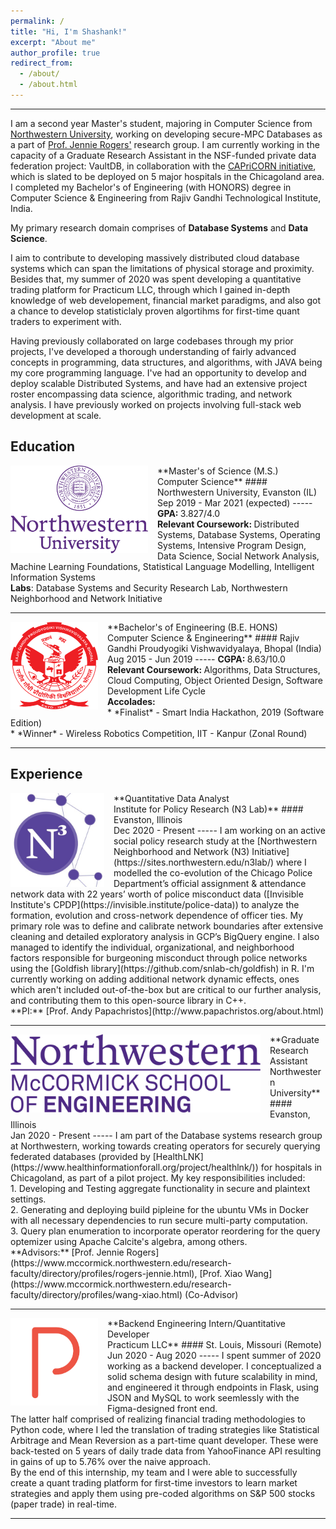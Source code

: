 ```yaml
---
permalink: /
title: "Hi, I'm Shashank!"
excerpt: "About me"
author_profile: true
redirect_from: 
  - /about/
  - /about.html
---
```

------
I am a second year Master's student, majoring in Computer Science from [Northwestern University](https://www.mccormick.northwestern.edu/computer-science/), working on developing secure-MPC Databases as a part of [Prof. Jennie Rogers'](http://users.eecs.northwestern.edu/~jennie/) research group. I am currently working in the capacity of a Graduate Research Assistant in the NSF-funded private data federation project: VaultDB, in collaboration with the [CAPriCORN initiative](https://www.capricorncdrn.org/), which is slated to be deployed on 5 major hospitals in the Chicagoland area. I completed my Bachelor's of Engineering (with HONORS) degree in Computer Science & Engineering from Rajiv Gandhi Technological Institute, India.

My primary research domain comprises of <strong>Database Systems</strong> and <strong>Data Science</strong>.

I aim to contribute to developing massively distributed cloud database systems which can span the limitations of physical storage and proximity. Besides that, my summer of 2020 was spent developing a quantitative trading platform for Practicum LLC, through which I gained in-depth knowledge of web developement, financial market paradigms, and also got a chance to develop statisticlaly proven algortihms for first-time quant traders to experiment with.

Having previously collaborated on large codebases through my prior projects, I've developed a thorough understanding of fairly advanced concepts in programming, data structures, and algorithms, with JAVA being my core programming language. I've had an opportunity to develop and deploy scalable Distributed Systems, and have had an extensive project roster encompassing data science, algorithmic trading, and network analysis. I have previously worked on projects involving full-stack web development at scale.

Education
-----
<img align="left" height="140" width="220" src="../images/nu_full.png" style="padding-right:15px">
**Master's of Science (M.S.) <br>Computer Science**
#### Northwestern University, Evanston (IL)<br>Sep 2019 - Mar 2021 (expected)
-----
<strong>GPA: </strong> 3.827/4.0 <br>
<strong>Relevant Coursework: </strong>
Distributed Systems, Database Systems, Operating Systems, Intensive Program Design, Data Science, Social Network Analysis, Machine Learning Foundations, Statistical Language Modelling, Intelligent Information Systems<br>
<strong>Labs</strong>: Database Systems and Security Research Lab, Northwestern Neighborhood and Network Initiative

-----
<img align="left" height="140" width="140" src="../images/rgpv.png" style="padding-right:15px">
**Bachelor's of Engineering (B.E. HONS)<br>Computer Science & Engineering**
#### Rajiv Gandhi Proudyogiki Vishwavidyalaya, Bhopal (India)<br>Aug 2015 - Jun 2019 
-----
<strong>CGPA: </strong> 8.63/10.0 <br>
<strong>Relevant Coursework: </strong>
Algorithms, Data Structures, Cloud Computing, Object Oriented Design, Software Development Life Cycle <br>
<strong>Accolades:</strong> <br>* *Finalist* - Smart India Hackathon, 2019 (Software Edition)<br> * *Winner* - Wireless Robotics Competition, IIT - Kanpur (Zonal Round)

-----

Experience
-----
<img align="left" height="150" width="150" src="../images/n3.jpg" style="padding-right:15px">
**Quantitative Data Analyst<br>Institute for Policy Research (N3 Lab)**
#### Evanston, Illinois<br>Dec 2020 - Present
-----
I am working on an active social policy research study at the [Northwestern Neighborhood and Network (N3) Initiative](https://sites.northwestern.edu/n3lab/) where I modelled the co-evolution of the Chicago Police Department’s official assignment & attendance network data with 22 years’ worth of police misconduct data ([Invisible Institute's CPDP](https://invisible.institute/police-data)) to analyze the formation, evolution and cross-network dependence of officer ties. My primary role was to define and calibrate network boundaries after extensive cleaning and detailed exploratory analysis in GCP’s BigQuery engine. I also managed to identify the individual, organizational, and neighborhood factors responsible for burgeoning misconduct through police networks using the [Goldfish library](https://github.com/snlab-ch/goldfish) in R. I'm currently working on adding additional network dynamic effects, ones which aren't included out-of-the-box but are critical to our further analysis, and contributing them to this open-source library in C++.<br>
**PI:** [Prof. Andy Papachristos](http://www.papachristos.org/about.html)

-----

<img align="left" height="125" width="400" src="../images/nu.png" style="padding-right:15px">
**Graduate Research Assistant<br>Northwestern University**
#### Evanston, Illinois<br>Jan 2020 - Present
-----
I am part of the Database systems research group at Northwestern, working towards creating operators for securely querying federated databases (provided by [HealthLNK](https://www.healthinformationforall.org/project/healthlnk/)) for hospitals in Chicagoland, as part of a pilot project. My key responsibilities included:<br>1. Developing and Testing aggregate functionality in secure and plaintext settings.<br>2. Generating and deploying build pipleine for the ubuntu VMs in Docker with all necessary dependencies to run secure multi-party computation.<br>3. Query plan enumeration to incorporate operator reordering for the query optemizer using Apache Calcite's algebra, among others.<br>
**Advisors:** [Prof. Jennie Rogers](https://www.mccormick.northwestern.edu/research-faculty/directory/profiles/rogers-jennie.html), [Prof. Xiao Wang](https://www.mccormick.northwestern.edu/research-faculty/directory/profiles/wang-xiao.html) (Co-Advisor)

-----
<img align="left" height="140" width="140" src="../images/practicum.png" style="padding-right:15px">
**Backend Engineering Intern/Quantitative Developer<br>Practicum LLC**
#### St. Louis, Missouri (Remote)<br>Jun 2020 - Aug 2020
-----
I spent summer of 2020 working as a backend developer. I conceptualized a solid schema design with future scalability in mind, and engineered it through endpoints in Flask, using JSON and MySQL to work seemlessly with the Figma-designed front end.<br>The latter half comprised of realizing financial trading methodologies to Python code, where I led the translation of trading strategies like Statistical Arbitrage and Mean Reversion as a part-time quant developer. These were back-tested on 5 years of daily trade data from YahooFinance API resulting in gains of up to 5.76% over the naive approach.<br>By the end of this internship, my team and I were able to successfully create a quant trading platform for first-time investors to learn market strategies and apply them using pre-coded algorithms on S&P 500 stocks (paper trade) in real-time.

-----
